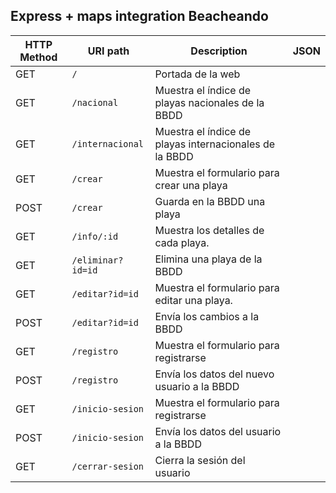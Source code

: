 ## Express + maps integration Beacheando



| HTTP Method 	| URI path      	        | Description                                    	| JSON 	|
|-------------	|---------------	        |------------------------------------------------	|---------	|
| GET         	| `/`                   	| Portada de la web        	                            | |
| GET         	| `/nacional` 	            | Muestra el índice de playas nacionales de la BBDD	| |
| GET         	| `/internacional` 	| Muestra el índice de playas internacionales de la BBDD
| GET        	| `/crear` 	| Muestra el formulario para crear una playa	| |
| POST         	| `/crear` 	| Guarda en la BBDD una playa	| |
| GET         	| `/info/:id` 	    | Muestra los detalles de cada playa.|  |
| GET         	| `/eliminar?id=id` 	    | Elimina una playa de la BBDD|  |
| GET         	| `/editar?id=id`	    | Muestra el formulario para editar una playa.|  |
| POST         	| `/editar?id=id` 	    | Envía los cambios a la BBDD|  |
| GET         	| `/registro` 	    | Muestra el formulario para registrarse|  |
| POST        	| `/registro` 	    | Envía los datos del nuevo usuario a la BBDD|  |
| GET         	| `/inicio-sesion` 	    | Muestra el formulario para registrarse|  |
| POST        	| `/inicio-sesion` 	    | Envía los datos del usuario a la BBDD|  |
| GET         	| `/cerrar-sesion`	    | Cierra la sesión del usuario|  |

